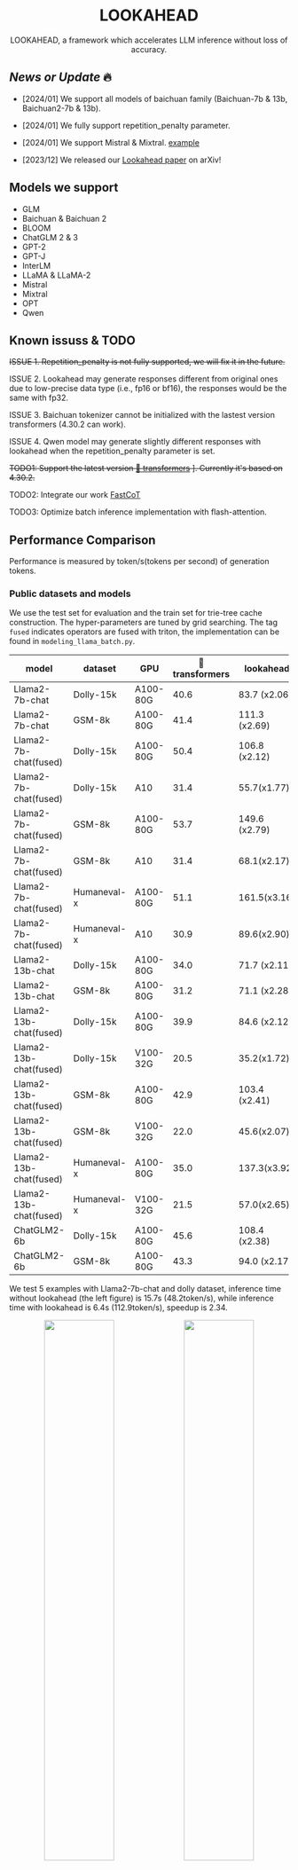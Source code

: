 

<h1 align="center">LOOKAHEAD</h1>


  
<p align="center">
   LOOKAHEAD, a framework which accelerates LLM inference without loss of accuracy.
</p>

<!-- [[Paper](https://arxiv.org/abs/2312.12728)] -->


## *News or Update* 🔥

- [2024/01] We support all models of baichuan family (Baichuan-7b & 13b, Baichuan2-7b & 13b).

- [2024/01] We fully support repetition_penalty parameter.

- [2024/01] We support Mistral & Mixtral. [example](https://github.com/alipay/PainlessInferenceAcceleration/blob/main/pia/lookahead/examples/mixtral_example.py)

- [2023/12] We released our [Lookahead paper](https://arxiv.org/abs/2312.12728) on arXiv!



## Models we support 

- GLM
- Baichuan & Baichuan 2 
- BLOOM
- ChatGLM 2 & 3 
- GPT-2
- GPT-J
- InterLM
- LLaMA & LLaMA-2
- Mistral
- Mixtral 
- OPT
- Qwen

## Known issuss & TODO

<del> ISSUE 1. Repetition_penalty is not fully supported, we will fix it in the future.  </del>

ISSUE 2. Lookahead may generate responses different from original ones due to low-precise data type (i.e., fp16 or bf16), the responses would be the same with fp32.

ISSUE 3. Baichuan tokenizer cannot be initialized with the lastest version transformers (4.30.2 can work).

ISSUE 4. Qwen model may generate slightly different responses with lookahead when the repetition_penalty parameter is set.

<del> TODO1: Support the latest version  [🤗 transformers](https://github.com/huggingface/transformers) ]. Currently it's based on 4.30.2. </del>

TODO2: Integrate our work [FastCoT](https://arxiv.org/pdf/2311.08263.pdf)

TODO3: Optimize batch inference implementation with flash-attention.


## Performance Comparison

Performance is measured by token/s(tokens per second) of generation tokens.

### Public datasets and models

We use the test set for evaluation and the train set for trie-tree cache construction. The hyper-parameters are tuned by grid searching. The tag `fused` indicates operators are fused with triton, the implementation can be found in `modeling_llama_batch.py`.

| model                  | dataset     | GPU      | 🤗 transformers | lookahead    |
|------------------------|-------------|----------|-----------------|--------------|
| Llama2-7b-chat         | Dolly-15k   | A100-80G | 40.6            | 83.7 (x2.06)  |
| Llama2-7b-chat         | GSM-8k      | A100-80G | 41.4            | 111.3 (x2.69) |
| Llama2-7b-chat(fused)  | Dolly-15k   | A100-80G | 50.4            | 106.8 (x2.12) |
| Llama2-7b-chat(fused)  | Dolly-15k   | A10      | 31.4            | 55.7(x1.77) |
| Llama2-7b-chat(fused)  | GSM-8k      | A100-80G | 53.7            | 149.6 (x2.79) |
| Llama2-7b-chat(fused)  | GSM-8k      | A10      | 31.4            | 68.1(x2.17) |
| Llama2-7b-chat(fused)  | Humaneval-x | A100-80G | 51.1             | 161.5(x3.16) |
| Llama2-7b-chat(fused)  | Humaneval-x      | A10      | 30.9            | 89.6(x2.90) |
| Llama2-13b-chat        | Dolly-15k   | A100-80G | 34.0            | 71.7 (x2.11)  |
| Llama2-13b-chat        | GSM-8k      | A100-80G | 31.2            | 71.1 (x2.28)  |
| Llama2-13b-chat(fused) | Dolly-15k   | A100-80G | 39.9            | 84.6 (x2.12)  |
| Llama2-13b-chat(fused) | Dolly-15k   | V100-32G | 20.5            | 35.2(x1.72)  |
| Llama2-13b-chat(fused) | GSM-8k      | A100-80G | 42.9            | 103.4 (x2.41) |
| Llama2-13b-chat(fused) | GSM-8k      | V100-32G | 22.0            | 45.6(x2.07) |
| Llama2-13b-chat(fused) | Humaneval-x   | A100-80G | 35.0            | 137.3(x3.92)  |
| Llama2-13b-chat(fused) | Humaneval-x      | V100-32G | 21.5            | 57.0(x2.65) |
| ChatGLM2-6b            | Dolly-15k   | A100-80G | 45.6            | 108.4 (x2.38) |
| ChatGLM2-6b            | GSM-8k      | A100-80G | 43.3            | 94.0 (x2.17)  |


We test 5 examples with Llama2-7b-chat and dolly dataset, inference time without lookahead (the left figure) is 15.7s (48.2token/s), while inference time with lookahead is 6.4s (112.9token/s), speedup is 2.34.

[//]: # (![glm_without_lookahead]&#40;./pia/lookahead/figures/llama_la_off.gif&#41;![glm_with_lookahead]&#40;./pia/lookahead/figures/llama_la_on.gif&#41;)
[//]: # (<div align=center>)

[//]: # (<img src="./pia/lookahead/figures/llama_la_off.gif" width="50%"><img src="./pia/lookahead/figures/llama_la_on.gif" width="50%">)

[//]: # (</div>)
<div align=center>
<img src="https://github.com/alipay/PainlessInferenceAcceleration/blob/main/pia/lookahead/figures/llama_la_off.gif" width="50%"><img src="https://github.com/alipay/PainlessInferenceAcceleration/blob/main/pia/lookahead/figures/llama_la_on.gif" width="50%">
</div>



### Private datasets and models

We use the first 1000 samples for evaluation and the rest for trie-tree cache construction. The hyper-parameters are `decoding_length=128` and `branch_lenght=32`.

Our method could obtain significant acceleration in RAG (Retrieval Augmented Generation) scenarios. However, there is no real-life datasets available currently. Therefore, we only evaluate on our private datasets and models. 
AntGLM-10B is a LLM developed by Ant Group with [GLM](https://huggingface.co/THUDM/glm-10b-chinese) architecture. 

| model          | scenarios       | GPU | 🤗 transformers | Lookahead    |
|----------------|---------------|--|-----------------|--------------|
| AntGLM-10b     | Citizen Biz Agent     | A100-80G | 52.4            | 280.9(x5.36) |
| AntGLM-10b     | Citizen Biz Agent     | A10 | 20.3            | 105.1(x5.18) |
| AntGLM-10b     | Citizen Biz Agent     | V100-32G | 27.3            | 118.9(x4.36) |
| AntGLM-10b     | Enterprise Info QA    | A100-80G | 50.7            | 259.1(x5.11) |
| AntGLM-10b     | Health Suggestion     | A100-80G | 51.6            | 240.2(x4.66) |


[//]: # (![llama_without_lookahead]&#40;./pia/lookahead/figures/glm_la_off.gif&#41;![llama_with_lookahead]&#40;./pia/lookahead/figures/glm_la_on.gif&#41;)

We test 5 examples with AntGLM-10B and AntRag dataset, inference time without lookahead (the left figure) is 16.9s (33.8token/s), while inference time with lookahead is 3.9s (147.6token/s), speedup is 4.37.

[//]: # (<div align=center>)

[//]: # (<img src="./pia/lookahead/figures/glm_la_off.gif" width="50%"><img src="./pia/lookahead/figures/glm_la_on.gif" width="50%">)

[//]: # (</div>)

<div align=center>
<img src="https://github.com/alipay/PainlessInferenceAcceleration/blob/main/pia/lookahead/figures/glm_la_off.gif" width="50%"><img src="https://github.com/alipay/PainlessInferenceAcceleration/blob/main/pia/lookahead/figures/glm_la_on.gif" width="50%">
</div>

## Introduction

Our repo PIA (short for Painless Inference Acceleration) is used for LLM inference, it is based on [🤗 transformers](https://github.com/huggingface/transformers)  library.

- It uses an on-the-fly trie-tree cache to prepare hierarchical multi-branch drafts, without the demand for assist models (e.g., speculative decoding) or additional head training (e.g., block decoding). 
With the efficient hierarchical structure, we can lookahead tens fo branches, therefore significantly improve generated tokens in a forward pass.

- You can also benefit from our optimized fuesed operation kernels.

Note that our work is different from the other method named [lookahead decoding](https://github.com/hao-ai-lab/LookaheadDecoding). 


### Hierarchical multi-branch draft


![workflow](lookahead/figures/flow.png)


![mask](https://github.com/alipay/PainlessInferenceAcceleration/blob/main/pia/lookahead/figures/dynamic.gif)


![construction](https://github.com/alipay/PainlessInferenceAcceleration/blob/main/pia/lookahead/figures/trie_construct.gif)


![retrieve](https://github.com/alipay/PainlessInferenceAcceleration/blob/main/pia/lookahead/figures/trie_retrieve.gif)


## Lincense

CC BY 4.0 (https://creativecommons.org/licenses/by/4.0/)

## Installation

1. Clone this repository and navigate to PainlessInferenceAcceleration
```
git clone https://github.com/alipay/PainlessInferenceAcceleration.git
cd PainlessInferenceAcceleration
```
2. Install Package
```
python setup.py install
```

## Quick Start


Below is an example for the simplest use of `lookahead` to inference:

```python

import torch
from transformers import AutoTokenizer


from lookahead.common.lookahead_cache import LookaheadCache
from lookahead.models.llama.modeling_llama import LlamaForCausalLM

model_dir = 'meta-llama/Llama-2-7b-chat-hf'
model = LlamaForCausalLM.from_pretrained(model_dir
                                         , cache_dir='./'
                                         , torch_dtype=torch.float16
                                         , low_cpu_mem_usage=True
                                         , device_map='auto'
                                         )
tokenizer = AutoTokenizer.from_pretrained(model_dir)

prompt = "Hello, I'm am conscious and"
inputs = tokenizer(prompt, return_tensors="pt")

output_ids = model.generate(input_ids=inputs.input_ids.cuda(),
                            attention_mask=inputs.attention_mask.cuda(),
                            max_new_tokens=256,
                            decoding_kwargs={'use_lookahead': True}
                            )
response = tokenizer.decode(output_ids[0].tolist())
print(f'{response=}')
```

To use `lookahead` with other models, we can run the scripts in the path `examples/`.
Each supported models are included and  can be used for correctness evaluation.

```shell
python [model name]_example.py
```

## Benchmarks

To evaluation speedup of `lookahead`, we can run the scripts in the path `benchmarks/`, the preprocess of datasets can be found in `benchmarks/preprocess_sample.py`. 

To inspect running details of lookahead, we can turn on `return_dict_in_generate`, i.e.,

```python
outputs = model.generate(...,
                        return_dict_in_generate=True
                        )
output_ids = outputs.sequences
kwargs = outputs.kwargs
# edls: short for effective decoding lengths, i.e., generate token count in a forward, therefore edls always >=1 ( even without lookahead, we will generate one token in a forward, so edls=1)
edls = kwargs['edls']
# dls: short of decoding lengths, i.e., token count in a forward, always >= 1. Note that it is set to 1 intead of prompt length in the prefill stage.
dls = kwargs['dls']
# fts: short for forward time(s), the first is the prefill time and others are decoding times.
fts = kwargs['fts']
#qts: short of query time(s), i.e., the time for retrieving a sub trie tree.
qts = kwargs['qts']
```


## Customize Model

<details>

<summary>To support a customize model, usually we only need add a few lines, here is a example for supporting Llama: </summary>

```python

from lookahead.common.pretrained_model import LookaheadPreTrainedModel
class LlamaPreTrainedModel(LookaheadPreTrainedModel):
    '''
    other code
    '''

class LlamaModel(LlamaPreTrainedModel):

    '''
    other code
    '''

    def forward(
            self,
            input_ids: torch.LongTensor = None,
            attention_mask: Optional[torch.Tensor] = None,
            position_ids: Optional[torch.LongTensor] = None,
            past_key_values: Optional[List[torch.FloatTensor]] = None,
            inputs_embeds: Optional[torch.FloatTensor] = None,
            use_cache: Optional[bool] = None,
            output_attentions: Optional[bool] = None,
            output_hidden_states: Optional[bool] = None,
            return_dict: Optional[bool] = None,
    ) -> Union[Tuple, BaseModelOutputWithPast]:

        '''
        other code
        '''

        """
        NOTE: adapt for lookahead
        lookahead always use a rank-4 tensor for attention_mask, then a minimum adaption for lookahead is routed by the rank,
        Lookahead: generate position_ids from attention_masks and set zero elements of the mask to -inf 
        """
        if attention_mask is not None and len(attention_mask.shape) == 4:
            # with lookahead
            position_ids = torch.sum(attention_mask, dim=-1).squeeze(1) - 1
            attention_mask = (1.0-attention_mask.to(inputs_embeds.dtype)) * torch.finfo(inputs_embeds.dtype).min
        else:
            # without lookahead, reuse the original code lines
            if position_ids is None:
                device = input_ids.device if input_ids is not None else inputs_embeds.device
                position_ids = torch.arange(
                    past_key_values_length, seq_length + past_key_values_length, dtype=torch.long, device=device
                )
                position_ids = position_ids.unsqueeze(0).view(-1, seq_length)
            else:
                position_ids = position_ids.view(-1, seq_length).long()

            if attention_mask is None:
                attention_mask = torch.ones(
                    (batch_size, seq_length_with_past), dtype=torch.bool, device=inputs_embeds.device
                )
            attention_mask = self._prepare_decoder_attention_mask(
                attention_mask, (batch_size, seq_length), inputs_embeds, past_key_values_length
            )
```

Note that the above adaption can not be used for batch inference, as generated token length of different samples may be varied. Adaption for batch 
inference can be found in `models/modeling_glm_batch.py` or `models/modeling_llama_batch.py`. `Flash-attention` enhanced batch inference is on developing.

</details>


<!-- ## Supported Models

We currently support a range of models, including Llama, OPT, Bloom, GPTJ, GPT2, Baichuan, ChatGLM, GLM, and Qwen. We welcome contributions to extend support to additional models.  -->

## Tests

Tests can be run with:
```shell
cd lookahead
pytest tests/ -s
```


## Citations

@inproceedings{10.1145/3637528.3671614,
author = {Zhao, Yao and Xie, Zhitian and Liang, Chen and Zhuang, Chenyi and Gu, Jinjie},
title = {Lookahead: An Inference Acceleration Framework for Large Language Model with Lossless Generation Accuracy},
year = {2024},
isbn = {9798400704901},
publisher = {Association for Computing Machinery},
doi = {10.1145/3637528.3671614},
booktitle = {Proceedings of the 30th ACM SIGKDD Conference on Knowledge Discovery and Data Mining},
pages = {6344–6355},
series = {KDD '24}
}

